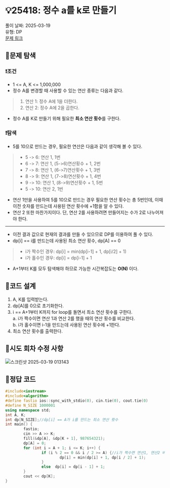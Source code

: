 # :bulb:25418: 정수 a를 k로 만들기
풀이 날짜: 2025-03-19  
유형: DP  
[문제 링크](https://www.acmicpc.net/problem/25418)  

## :pushpin:문제 탐색
### :heavy_exclamation_mark:조건
* 1 <= A, K <= 1,000,000
* 정수 A를 변경할 때 사용할 수 있는 연산 종류는 다음과 같다.
> 1. 연산 1: 정수 A에 1을 더한다.
> 2. 연산 2: 정수 A에 2을 곱한다.
* 정수 A를 K로 만들기 위해 필요한 **최소 연산 횟수**를 구한다.
  
### :heavy_exclamation_mark:탐색
* 5를 10으로 만드는 경우, 필요한 연산은 다음과 같이 생각해 볼 수 있다.
> + 5 -> 6: 연산 1, 1번
> + 6 -> 7: 연산 1, (5->6)연산횟수 + 1, 2번
> + 7 -> 8: 연산 1, (6->7)연산횟수 + 1, 3번
> + 8 -> 9: 연산 1, (7->8)연산횟수 + 1, 4번
> + 9 -> 10: 연산 1, (8->9)연산횟수 + 1, 5번
> + 5 -> 10: 연산 2, 1번
* 연산 1만을 사용하여 5를 10으로 만드는 경우 필요한 연산 횟수는 총 5번인데, 이때 이전 숫자를 만드는데 사용된 연산 횟수에 +1함을 알 수 있다.
* 연산 2 또한 마찬가지이다. 단, 연산 2를 사용하려면 만들어지는 수가 2로 나누어져야 한다.
---
* 이전 결과 값으로 현재의 결과를 만들 수 있으므로 DP를 이용하여 풀 수 있다.  
* dp[i] == i를 만드는데 사용된 최소 연산 횟수, dp[A] == 0  
> * i가 짝수인 경우: dp[i] = min(dp[i-1] + 1, dp[i/2] + 1)  
> * i가 홀수인 경우: dp[i] = dp[i-1] + 1
* A+1부터 K를 모두 탐색해야 하므로 가능한 시간복잡도는 **O(N)** 이다.
## :pushpin:코드 설계
1. A, K를 입력받는다.
2. dp[A]를 0으로 초기화한다.
3. i == A+1부터 K까지 for loop를 돌면서 최소 연산 횟수를 구한다.  
   a. i가 짝수이면 연산 1과 연산 2를 했을 때의 연산 횟수를 비교한다.  
   b. i가 홀수이면 i-1을 만드는데 사용된 연산 횟수에 +1한다.  
4. 최소 연산 횟수를 출력한다.
## :pushpin:시도 회차 수정 사항
![스크린샷 2025-03-19 013143](https://github.com/user-attachments/assets/3e8b6a9a-07a4-45b4-bbeb-e11847e37c30)

## :pushpin:정답 코드
``` c++
#include<iostream>
#include<algorithm>
#define fastio ios::sync_with_stdio(0), cin.tie(0), cout.tie(0)
#define N_SIZE 1000001
using namespace std;
int A, K;
int dp[N_SIZE];//dp[i] == A가 i를 만드는 최소 연산 횟수
int main() {
        fastio;
        cin >> A >> K;
        fill(&dp[A], &dp[K + 1], 987654321);
        dp[A] = 0;
        for (int i = A + 1; i <= K; i++) {
                if (i % 2 == 0 && i / 2 >= A) {//i가 짝수면 연산1, 연산2 비교
                        dp[i] = min(dp[i] + 1, dp[i / 2] + 1);
                }
                else  dp[i] = dp[i - 1] + 1;
        }
        cout << dp[K];
}
```
